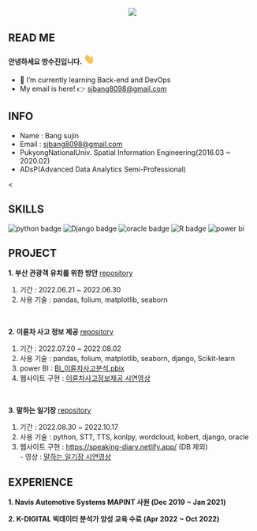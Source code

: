 <p align='center'>
  <a href="https://github.com/sujinbang">
    <img src="https://capsule-render.vercel.app/api?type=waving&color=gradient&fontColor=FFFFFF&height=300&section=header&text=SJBANG%20Repository&fontSize=50"/>
  </a>
</p>

<!--
## PROFILE

<img src="https://github-readme-stats.vercel.app/api?username=sujinbang&theme=synthwave&show_icons=true"/>
<img src="https://github-readme-stats.vercel.app/api/top-langs/?username=sujinbang&theme=synthwave&layout=compact"/>

-->

<!-- **sujinbang/sujinbang** is a ✨ _special_ ✨ repository because its `README.md` (this file) appears on your GitHub profile.

Here are some ideas to get you started: -->

## READ ME
#### 안녕하세요 방수진입니다. <img src="https://raw.githubusercontent.com/ABSphreak/ABSphreak/master/gifs/Hi.gif" width="22">
 - 🌱 I’m currently learning Back-end and DevOps 
- My email is here! 👉 sjbang8098@gmail.com


 ## INFO
- Name : Bang sujin
- Email : sjbang8098@gmail.com
- PukyongNationalUniv. Spatial Information Engineering(2016.03 ~ 2020.02)
- ADsP(Advanced Data Analytics Semi-Professional) 

<
## SKILLS
![python badge](https://img.shields.io/badge/Python-FFD43B?style=for-the-badge&logo=python&logoColor=blue)
![Django badge](https://img.shields.io/badge/Django-092E20?style=for-the-badge&logo=django&logoColor=green)
![oracle badge](https://img.shields.io/badge/Oracle-F80000?style=for-the-badge&logo=Oracle&logoColor=white)
![R badge](https://img.shields.io/badge/R-276DC3?style=for-the-badge&logo=r&logoColor=white)
![power bi](https://img.shields.io/badge/PowerBI-F2C811?style=for-the-badge&logo=Power%20BI&logoColor=white) 

## PROJECT
<b>1. 부산 관광객 유치를 위한 방안</b> [repository](https://github.com/sujinbang/01_MINIPROJECT)<br>
  1) 기간 : 2022.06.21 ~ 2022.06.30<br/>
  2) 사용 기술 : pandas, folium, matplotlib, seaborn

<br/>

<b>2. 이륜차 사고 정보 제공</b> [repository](https://github.com/sujinbang/02_MINIPROJECT)<br>
  1) 기간 : 2022.07.20 ~ 2022.08.02<br/>
  2) 사용 기술 : pandas, folium, matplotlib, seaborn, django, Scikit-learn
  3) power BI : [BI_이륜차사고분석.pbix](https://github.com/sujinbang/02_MINIPROJECT/blob/main/BI/BI_%EC%9D%B4%EB%A5%9C%EC%B0%A8%EC%82%AC%EA%B3%A0%EB%B6%84%EC%84%9D.pbix)<br>
  4) 웹사이트 구현 : [이륜차사고정보제공 시연영상](https://github.com/sujinbang/02_MINIPROJECT/tree/main/%EC%8B%9C%EC%97%B0%EC%98%81%EC%83%81) 

<br/>

<b>3. 말하는 일기장</b>  [repository](https://github.com/sujinbang/03_Final_Project)<br>
  1) 기간 : 2022.08.30 ~ 2022.10.17<br>
  2) 사용 기술 : python, STT, TTS, konlpy, wordcloud, kobert, django, oracle<br>
  3) 웹사이트 구현 : https://speaking-diary.netlify.app/ (DB 제외)<br>
    - 영상 : [말하는 일기장 시연영상](https://github.com/sujinbang/03_Final_Project/tree/main/%EC%98%81%EC%83%81)


 ## EXPERIENCE

<b>1. Navis Automotive Systems MAPINT 사원 (Dec 2019 ~ Jan 2021)</b>
  

<b>2. K-DIGITAL 빅데이터 분석가 양성 교육 수료 (Apr 2022 ~ Oct 2022)</b><br>








